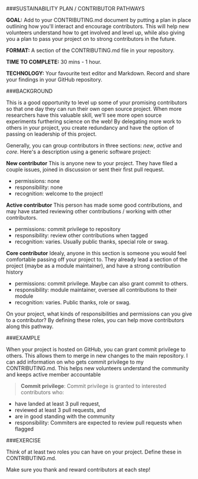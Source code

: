 ###SUSTAINABILITY PLAN / CONTRIBUTOR PATHWAYS

**GOAL:** Add to your CONTRIBUTING.md document by putting a plan in place outlining how you'll interact and encourage contributors. This will help new volunteers understand how to get involved and level up, while also giving you a plan to pass your project on to strong contributors in the future.

**FORMAT:** A section of the CONTRIBUTING.md file in your repository.

**TIME TO COMPLETE:** 30 mins - 1 hour.

**TECHNOLOGY:** Your favourite text editor and Markdown. Record and share your findings in your GitHub repository.


###BACKGROUND

This is a good opportunity to level up some of your promising contributors so that one day they can run their own open source project. When more researchers have this valuable skill, we'll see more open source experiments furthering science on the web! By delegating more work to others in your project, you create redundancy and have the option of passing on leadership of this project.

Generally, you can group contributors in three sections: *new*, *active* and *core*. Here's a description using a generic software project:

**New contributor**
This is anyone new to your project. They have filed a couple issues, joined in discussion or sent their first pull request.
* permissions: none
* responsibility: none
* recognition: welcome to the project! 

**Active contributor**
This person has made some good contributions, and may have started reviewing other contributions / working with other contributors.
* permissions: commit privilege to repository
* responsibility: review other contributions when tagged
* recognition: varies. Usually public thanks, special role or swag.

**Core contributor**
Idealy, anyone in this section is someone you would feel comfortable passing off your project to. They already lead a section of the project (maybe as a module maintainer), and have a strong contribution history 
* permissions: commit privilege. Maybe can also grant commit to others.
* responsibility: module maintainer, oversee all contributions to their module
* recognition: varies. Public thanks, role or swag.

On your project, what kinds of responsibilities and permissions can you give to a contributor? By defining these roles, you can help move contributors along this pathway.

###EXAMPLE

When your project is hosted on GitHub, you can grant commit privilege to others. This allows them to merge in new changes to the main repository. I can add information on who gets commit privilege to my CONTRIBUTING.md. This helps new volunteers understand the community and keeps active member accountable 

> **Commit privilege**: Commit privilege is granted to interested contributors who:
* have landed at least 3 pull request,
* reviewed at least 3 pull requests, and
* are in good standing with the community
* responsibility: Commiters are expected to review pull requests when flagged

###EXERCISE

Think of at least two roles you can have on your project. Define these in CONTRIBUTING.md.

Make sure you thank and reward contributors at each step!





